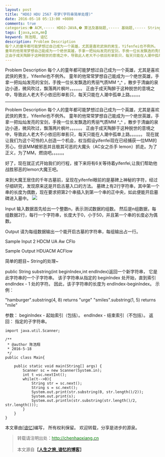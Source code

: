 ```yaml
---
layout: post
title: "HDOJ HDU 2567 寻梦(字符串简单处理)"
date: 2016-05-18 05:13:00 +0800
comments: true
categories:❶ ACM,----- HDOJ-JAVA,❺ 算法及基础题,----- 基础题,----- String
tags: [java,acm,mm]
keyword: 陈浩翔, 谙忆
description: Problem Description 
每个人的童年都可能梦想过自己成为一个英雄，尤其是喜欢武侠的男生，Yifenfei也不例外。 
童年的他常常梦想自己能成为一个绝世英雄，手拿一把灿灿发亮的宝剑，手挽一位长发飘逸的秀丽气质MM ^_^ ，散步于清幽的泉边小道，微风吹过，飘落两片枫叶。。。。。。 
正由于成天陶醉于这种脱世的意境之中，导致此人老大不小依旧形单影只，每天只能在人潮中孤单上路。。。。。 
---
```



Problem Description 
每个人的童年都可能梦想过自己成为一个英雄，尤其是喜欢武侠的男生，Yifenfei也不例外。 
童年的他常常梦想自己能成为一个绝世英雄，手拿一把灿灿发亮的宝剑，手挽一位长发飘逸的秀丽气质MM ^_^ ，散步于清幽的泉边小道，微风吹过，飘落两片枫叶。。。。。。 
正由于成天陶醉于这种脱世的意境之中，导致此人老大不小依旧形单影只，每天只能在人潮中孤单上路。。。。。
<!-- more -->
----------

Problem Description
每个人的童年都可能梦想过自己成为一个英雄，尤其是喜欢武侠的男生，Yifenfei也不例外。
童年的他常常梦想自己能成为一个绝世英雄，手拿一把灿灿发亮的宝剑，手挽一位长发飘逸的秀丽气质MM ^_^ ，散步于清幽的泉边小道，微风吹过，飘落两片枫叶。。。。。。
正由于成天陶醉于这种脱世的意境之中，导致此人老大不小依旧形单影只，每天只能在人潮中孤单上路。。。。。。
现在就让我们为这个可怜的人创造一个机会，权当假设yifenfei现在已经捕获一位MM的芳心，但该MM被邪恶并且极其可恶的大魔头（AC女之杀手 lemon）抓走。为了正义，为了MM，燃烧吧。。。。。。

好了，现在就正式开始我们的行程，接下来将有6关等待着yifenfei,让我们帮助他战胜邪恶的lemon大魔王吧。

来到大魔王居住的千年古墓前，呈现在yifenfei眼前的是墓碑上神秘的字符，经过仔细研究，发现原来这是开启古墓入口的方法。
墓碑上有2行字符串，其中第一个串的长度为偶数，现在要求把第2个串插入到第一个串的正中央，如此便能开启墓碑进入墓中。
![](http://img.blog.csdn.net/20160518171125966)
 

Input
输入数据首先给出一个整数n，表示测试数据的组数。
然后是n组数据，每组数据2行，每行一个字符串，长度大于0，小于50，并且第一个串的长度必为偶数。

 

Output
请为每组数据输出一个能开启古墓的字符串，每组输出占一行。
 

Sample Input
2
HDCM
UA
Aw
CFlo
 

Sample Output
HDUACM
ACFlow


简单的题目~
String的处理~

public String substring(int beginIndex,int endIndex)返回一个新字符串，
它是此字符串的一个子字符串。
该子字符串从指定的 beginIndex 处开始，直到索引 endIndex - 1 处的字符。
因此，该子字符串的长度为 endIndex-beginIndex。 
示例： 

 "hamburger".substring(4, 8) returns "urge"
 "smiles".substring(1, 5) returns "mile"

参数：
beginIndex - 起始索引（包括）。
endIndex - 结束索引（不包括）。 
返回：
指定的子字符串。 

```
import java.util.Scanner;

/**
 * @author 陈浩翔
 * 2016-5-18
 */
public class Main{

	public static void main(String[] args) {
		Scanner sc = new Scanner(System.in);
		int t =sc.nextInt();
		while(t-->0){
			String str = sc.next();
			String s = sc.next();
			System.out.print(str.substring(0, str.length()/2));
			System.out.print(s);
			System.out.println(str.substring(str.length()/2, str.length()));
		}
	}
}

```



本文章由<a href="http://chenhaoxiang.cn/">[谙忆]</a>编写， 所有权利保留。 
欢迎转载，分享是进步的源泉。
<blockquote cite='陈浩翔'>
<p background-color='#D3D3D3'>转载请注明出处：<a href='http://chenhaoxiang.cn'><font color="green">http://chenhaoxiang.cn</font></a><br><br>
本文源自<strong>【<a href='http://chenhaoxiang.cn' target='_blank'>人生之旅_谙忆的博客</a>】</strong></p>
</blockquote>
